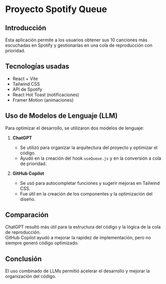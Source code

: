 # Proyecto Spotify Queue

## Introducción
Esta aplicación permite a los usuarios obtener sus 10 canciones más escuchadas en Spotify y gestionarlas en una cola de reproducción con prioridad.

## Tecnologías usadas
- React + Vite
- Tailwind CSS
- API de Spotify
- React Hot Toast (notificaciones)
- Framer Motion (animaciones)

## Uso de Modelos de Lenguaje (LLM)
Para optimizar el desarrollo, se utilizaron dos modelos de lenguaje:

1. **ChatGPT**  
   - Se utilizó para organizar la arquitectura del proyecto y optimizar el código.  
   - Ayudó en la creación del hook `useQueue.js` y en la conversión a cola de prioridad.  

2. **GitHub Copilot**  
   - Se usó para autocompletar funciones y sugerir mejoras en Tailwind CSS.  
   - Fue útil en la creación de los componentes y la optimización del diseño.

## Comparación
ChatGPT resultó más útil para la estructura del código y la lógica de la cola de reproducción.  
GitHub Copilot ayudó a mejorar la rapidez de implementación, pero no siempre generó código optimizado.  

## Conclusión
El uso combinado de LLMs permitió acelerar el desarrollo y mejorar la organización del código.

